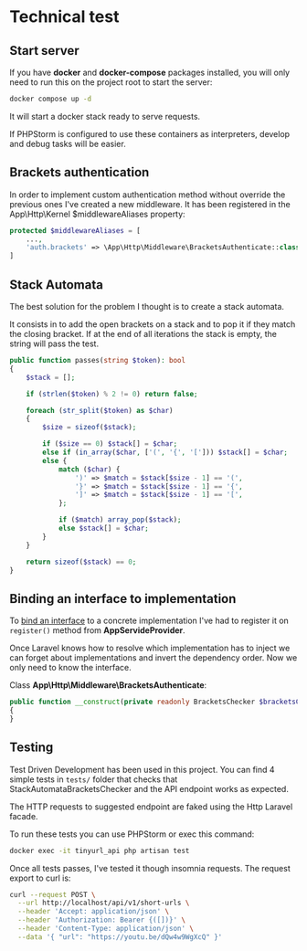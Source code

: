 # Technical test
## Start server
If you have **docker** and **docker-compose** packages installed, you will only need to run this on the project root
to start the server:
```bash
docker compose up -d
```
It will start a docker stack ready to serve requests.

If PHPStorm is configured to use these containers as interpreters, develop and debug tasks will be easier.

## Brackets authentication
In order to implement custom authentication method without override the previous ones I've created a new middleware.
It has been registered in the App\Http\Kernel $middlewareAliases property:

```php
protected $middlewareAliases = [
    ...,
    'auth.brackets' => \App\Http\Middleware\BracketsAuthenticate::class,
]
```

## Stack Automata
The best solution for the problem I thought is to create a stack automata.

It consists in to add the open brackets on a stack and to pop it if they match the closing bracket.
If at the end of all iterations the stack is empty, the string will pass the test.

```php
public function passes(string $token): bool
{
    $stack = [];

    if (strlen($token) % 2 != 0) return false;

    foreach (str_split($token) as $char)
    {
        $size = sizeof($stack);

        if ($size == 0) $stack[] = $char;
        else if (in_array($char, ['(', '{', '['])) $stack[] = $char;
        else {
            match ($char) {
                ')' => $match = $stack[$size - 1] == '(',
                '}' => $match = $stack[$size - 1] == '{',
                ']' => $match = $stack[$size - 1] == '[',
            };

            if ($match) array_pop($stack);
            else $stack[] = $char;
        }
    }

    return sizeof($stack) == 0;
}
```

## Binding an interface to implementation
To [bind an interface](https://laravel.com/docs/10.x/container#binding-interfaces-to-implementations) to a concrete
implementation I've had to register it on `register()` method from **AppServideProvider**.

Once Laravel knows how to resolve which implementation has to inject we can forget about implementations and invert
the dependency order. Now we only need to know the interface.

Class **App\Http\Middleware\BracketsAuthenticate**:
```php
public function __construct(private readonly BracketsChecker $bracketsChecker)
{
}
```

## Testing
Test Driven Development has been used in this project. You can find 4 simple tests in `tests/` folder that checks
that StackAutomataBracketsChecker and the API endpoint works as expected.

The HTTP requests to suggested endpoint are faked using the Http Laravel facade.

To run these tests you can use PHPStorm or exec this command:
```bash
docker exec -it tinyurl_api php artisan test
```

Once all tests passes, I've tested it though insomnia requests. The request export to curl is:
```bash
curl --request POST \
  --url http://localhost/api/v1/short-urls \
  --header 'Accept: application/json' \
  --header 'Authorization: Bearer {([])}' \
  --header 'Content-Type: application/json' \
  --data '{ "url": "https://youtu.be/dQw4w9WgXcQ" }'
```


